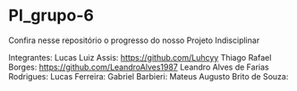 # PI_grupo-6
Confira nesse repositório o progresso do nosso Projeto Indisciplinar

Integrantes:
Lucas Luiz Assis: https://github.com/Luhcyy
Thiago Rafael Borges: https://github.com/LeandroAlves1987
Leandro Alves de Farias Rodrigues:
Lucas Ferreira:
Gabriel Barbieri:
Mateus Augusto Brito de Souza:
